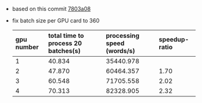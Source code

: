 - based on this commit [7803a08](https://github.com/lcy-seso/dl_framework/tree/7803a08db6389c9c530da0b3814b2973531a034a/tensorflow/data_parallelism_for_nmt)
- fix batch size per GPU card to 360

  |gpu number|total time to process 20 batches(s)|processing speed (words/s)|speedup-ratio|
  |:--|:--|:--|:--|
  |1|40.834|35440.978|
  |2|47.870|60464.357|1.70|
  |3|60.548|71705.558|2.02|
  |4|70.313|82328.905|2.32|
